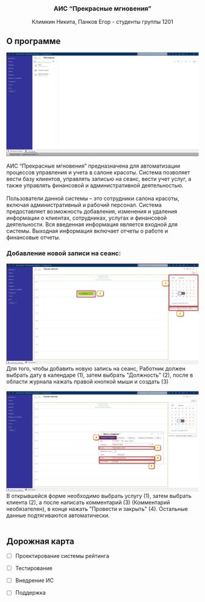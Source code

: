 

<h3 align="center">АИС “Прекрасные мгновения”</h3>
 <p align="center">
   Климкин Никита, Панков Егор - студенты группы 1201 </p>

## О программе

<img src="pictures/image.png" alt="Главное окно"/>

АИС “Прекрасные мгновения” предназначена для автоматизации процессов управления и учета в салоне красоты. Система позволяет вести базу клиентов, управлять записью на сеанс, вести учет услуг, а также управлять финансовой и административной деятельностью.<br /> <br />
Пользователи данной системы – это сотрудники салона красоты, включая административный и рабочий персонал. Система предоставляет возможность добавления, изменения и удаления информации о клиентах, сотрудниках, услугах и финансовой деятельности. Вся введенная информация является входной для системы. Выходная информация включает отчеты о работе и финансовые отчеты.

### Добавление новой записи на сеанс: <br/>

<img src="pictures/image2(1).png" alt="Шаг 1"/>
Для того, чтобы добавить новую запись на сеанс, Работник должен выбрать дату в календаре (1), затем выбрать "Должность" (2), после в области журнала нажать правой кнопкой мыши и создать (3)<br /> <br />

<img src="pictures/image3(1).png" alt="Шаг 2"/>
В открывшейся форме необходимо выбрать услугу (1), затем выбрать клиента (2), а после написать комментарий (3) (Комментарий необязателен), в конце нажать "Провести и закрыть" (4). Остальные данные подтягиваются автоматически. <br /> <br />

## Дорожная карта
<a name="roadmap"></a>

- [ ] Проектирование системы рейтинга
- [ ] Тестирование
- [ ] Внедрение ИС
- [ ] Поддержка

